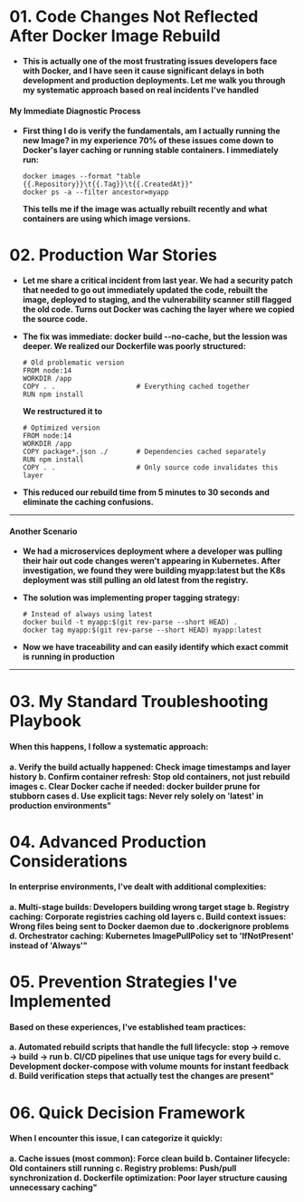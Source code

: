 # 01. Code Changes Not Reflected After Docker Image Rebuild
- **This is actually one of the most frustrating issues developers face with Docker, and I have seen it cause significant delays in both 
  development and production deployments. Let me walk you through my systematic approach based on real incidents I've handled**


#### My Immediate Diagnostic Process
- **First thing I do is verify the fundamentals, am I actually running the new Image? in my experience 70% of these issues come down to 
  Docker's layer caching or running stable containers. I immediately run:**
  ```
  docker images --format "table {{.Repository}}\t{{.Tag}}\t{{.CreatedAt}}"
  docker ps -a --filter ancestor=myapp
  ```
  **This tells me if the image was actually rebuilt recently and what containers are using which image versions.**


# 02. Production War Stories

- **Let me share a critical incident from last year. We had a security patch that needed to go out immediately updated the code, rebuilt the image,
  deployed to staging, and the vulnerability scanner still flagged the old code. Turns out Docker was caching the layer where we copied the source
  code.**

- **The fix was immediate: docker build --no-cache, but the lession was deeper. We realized our Dockerfile was poorly structured:**
  ```
  # Old problematic version
  FROM node:14
  WORKDIR /app
  COPY . .                    # Everything cached together
  RUN npm install
  ```
  **We restructured it to**
  ```
  # Optimized version
  FROM node:14
  WORKDIR /app
  COPY package*.json ./       # Dependencies cached separately
  RUN npm install
  COPY . .                    # Only source code invalidates this layer
  ```

- **This reduced our rebuild time from 5 minutes to 30 seconds and eliminate the caching confusions.**

--------------------------------------------------------------------------------------------------------

#### Another Scenario

- **We had a microservices deployment where a developer was pulling their hair out code changes weren't appearing in Kubernetes.
  After investigation, we found they were building myapp:latest but the K8s deployment was still pulling an old latest from the registry.**

- **The solution was implementing proper tagging strategy:**
  
  ```
  # Instead of always using latest
  docker build -t myapp:$(git rev-parse --short HEAD) .
  docker tag myapp:$(git rev-parse --short HEAD) myapp:latest
  ```

- **Now we have traceability and can easily identify which exact commit is running in production**

----------------------------------------------------------------------------------------------------------------


# 03. My Standard Troubleshooting Playbook

#### When this happens, I follow a systematic approach:
**a. Verify the build actually happened: Check image timestamps and layer history
    b. Confirm container refresh: Stop old containers, not just rebuild images
    c. Clear Docker cache if needed: docker builder prune for stubborn cases
    d. Use explicit tags: Never rely solely on 'latest' in production environments"**


# 04. Advanced Production Considerations

#### In enterprise environments, I've dealt with additional complexities:
**a. Multi-stage builds: Developers building wrong target stage
  b. Registry caching: Corporate registries caching old layers
  c. Build context issues: Wrong files being sent to Docker daemon due to .dockerignore problems
  d. Orchestrator caching: Kubernetes ImagePullPolicy set to 'IfNotPresent' instead of 'Always'"**


# 05. Prevention Strategies I've Implemented

#### Based on these experiences, I've established team practices:
**a. Automated rebuild scripts that handle the full lifecycle: stop → remove → build → run
  b. CI/CD pipelines that use unique tags for every build
  c. Development docker-compose with volume mounts for instant feedback
  d. Build verification steps that actually test the changes are present"**


# 06. Quick Decision Framework

#### When I encounter this issue, I can categorize it quickly:
**a. Cache issues (most common): Force clean build
  b. Container lifecycle: Old containers still running
  c. Registry problems: Push/pull synchronization
  d. Dockerfile optimization: Poor layer structure causing unnecessary caching"**

